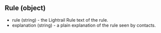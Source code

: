 ## Rule (object)
+ rule (string) - the Lightrail Rule text of the rule.
+ explanation (string) - a plain explanation of the rule seen by contacts.

